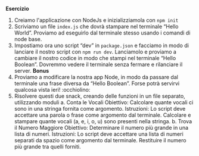 **Esercizio**
1. Creiamo l'applicazione con NodeJs e inizializziamola con `npm init`
2. Scriviamo un file `index.js` che dovrà stampare nel terminale “Hello World”. Proviamo ad eseguirlo dal terminale stesso usando i comandi di node base.
3. Impostiamo ora uno script “dev” in `package.json` e facciamo in modo di lanciare il nostro script con `npm run dev`. Lanciamolo e proviamo a cambiare il nostro codice in modo che stampi nel terminale “Hello Boolean”. Dovremmo vedere il terminale senza fermare e rilanciare il server.
**Bonus**
1. Proviamo a modificare la nostra app Node, in modo da passare dal terminale una frase diversa da “Hello Boolean”. Forse potrà servirvi qualcosa vista ieri! :occhiolino:
2. Risolvere questi due snack, creando delle funzioni in un file separato, utilizzando moduli
a. Conta le Vocali
Obiettivo: Calcolare quante vocali ci sono in una stringa fornita come argomento.
Istruzioni:
Lo script deve accettare una parola o frase come argomento dal terminale.
Calcolare e stampare quante vocali (a, e, i, o, u) sono presenti nella stringa.
b. Trova il Numero Maggiore
Obiettivo: Determinare il numero più grande in una lista di numeri.
Istruzioni: 
Lo script deve accettare una lista di numeri separati da spazio come argomento dal terminale.
Restituire il numero più grande tra quelli forniti.